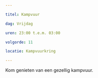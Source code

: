 ```yaml
---

titel: Kampvuur

dag: Vrijdag

uren: 23:00 t.e.m. 03:00

volgorde: 11

locatie: Kampvuurkring

---
```


Kom genieten van een gezellig kampvuur.
